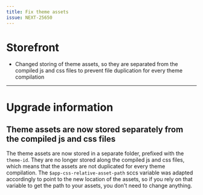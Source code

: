 ```yaml
---
title: Fix theme assets
issue: NEXT-25650
---
```

# Storefront
* Changed storing of theme assets, so they are separated from the compiled js and css files to prevent file duplication for every theme compilation
___
# Upgrade information
## Theme assets are now stored separately from the compiled js and css files
The theme assets are now stored in a separate folder, prefixed with the `theme-id`. They are no longer stored along the compiled js and css files, which means that the assets are not duplicated for every theme compilation.
The `$app-css-relative-asset-path` sccs variable was adapted accordingly to point to the new location of the assets, so if you rely on that variable to get the path to your assets, you don't need to change anything.
